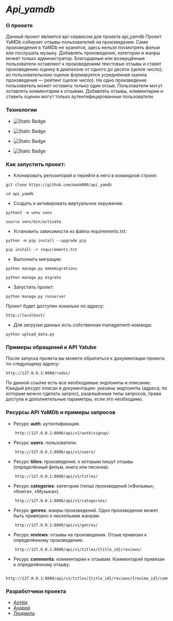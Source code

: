 # _Api_yamdb_
### О проекте

Данный проект является api-сервисом для проекта api_yamdb
Проект YaMDb собирает отзывы пользователей на произведения. Сами произведения в YaMDb не хранятся, здесь нельзя посмотреть фильм или послушать музыку.
Добавлять произведения, категории и жанры может только администратор.
Благодарные или возмущённые пользователи оставляют к произведениям текстовые отзывы и ставят произведению оценку в диапазоне от одного до десяти (целое число); из пользовательских оценок формируется усреднённая оценка произведения — рейтинг (целое число). На одно произведение пользователь может оставить только один отзыв.
Пользователи могут оставлять комментарии к отзывам.
Добавлять отзывы, комментарии и ставить оценки могут только аутентифицированные пользователи.

### Технологии
- ![Static Badge](https://img.shields.io/badge/Python%203.9-blue)

- ![Static Badge](https://img.shields.io/badge/django%20version%203.2-8A2BE2)
- ![Static Badge](https://img.shields.io/badge/djangorestframework%203.12-8A2BE2)

- ![Static Badge](https://img.shields.io/badge/djangorestframework-simplejwt%3D%3D5.3-8A2BE2)


### Как запустить проект:

- Клонировать репозиторий и перейти в него в командной строке:

```
git clone https://github.com/mank000/api_yamdb
```

```
cd api_yamdb
```

- Cоздать и активировать виртуальное окружение:

```
python3 -m venv venv
```

```
source venv/bin/activate
```

- Установить зависимости из файла requirements.txt:

```
python -m pip install --upgrade pip
```

```
pip install -r requirements.txt
```

- Выполнить миграции:
```
python manage.py makemigrations
```

```
python manage.py migrate
```

- Запустить проект:

```
python manage.py runserver
```
Проект будет доступен локально по адресу:

```
http://localhost/
```
- Для загрузки данных есть  собственная management-команда:
```
python upload_data.py
```

### Примеры обращений к API Yatube

После запуска проекта вы можете обратиться к документации проекта по следующему адресу:

```
http://127.0.0.1:8000/redoc/
```

По данной ссылке есть все необходимые эндпоинты и описание.
Каждый ресурс описан в документации: указаны эндпоинты (адреса, по которым можно сделать запрос), разрешённые типы запросов, права доступа и дополнительные параметры, если это необходимо.

### Ресурсы API YaMDb и примеры запросов
+ Ресурс **auth**: аутентификация.
```
    http://127.0.0.1:8000/api/v1/auth/signup/
```
+ Ресурс **users**: пользователи.
```
    http://127.0.0.1:8000/api/v1/users/
```
+ Ресурс **titles**: произведения, к которым пишут отзывы (определённый фильм, книга или песенка).
```
    http://127.0.0.1:8000/api/v1/titles/
```
+ Ресурс **categories**: категории (типы) произведений («Фильмы», «Книги», «Музыка»).
```
    http://127.0.0.1:8000/api/v1/categories/
```
+ Ресурс **genres**: жанры произведений. Одно произведение может быть привязано к нескольким жанрам.
```
    http://127.0.0.1:8000/api/v1/genres/
```
+ Ресурс **reviews**: отзывы на произведения. Отзыв привязан к определённому произведению.
```
    http://127.0.0.1:8000/api/v1/titles/{title_id}/reviews/
```
+ Ресурс **comments**: комментарии к отзывам. Комментарий привязан к определённому отзыву.
```
    http://127.0.0.1:8000/api/v1/titles/{title_id}/reviews/{review_id}/comments/
```

### Разработчики проекта
+ [Артём](https://github.com/mank000)
+ [Андрей](https://github.com/AndreyMZyrianov)
+ [Людмила](https://github.com/ZozulyaL)
